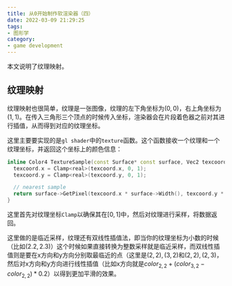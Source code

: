 ```yaml
---
title: 从0开始制作软渲染器（四）
date: 2022-03-09 21:29:25
tags:
- 图形学
category:
- game development
---
```

本文说明了纹理映射。
<!--more-->

## 纹理映射

纹理映射也很简单，纹理是一张图像，纹理的左下角坐标为$(0, 0)$，右上角坐标为$(1, 1)$。在传入三角形三个顶点的时候传入坐标，渲染器会在片段着色器之前对其进行插值，从而得到对应的纹理坐标。

这里主要要实现的是`gl shader`中的`texture`函数。这个函数接收一个纹理和一个纹理坐标，并返回这个坐标上的颜色信息：

```cpp
inline Color4 TextureSample(const Surface* const surface, Vec2 texcoord) {
  texcoord.x = Clamp<real>(texcoord.x, 0, 1);
  texcoord.y = Clamp<real>(texcoord.y, 0, 1);

  // nearest sample
  return surface->GetPixel(texcoord.x * surface->Width(), texcoord.y * surface->Height());
}
```

这里首先对纹理坐标`Clamp`以确保其在$[0, 1]$中，然后对纹理进行采样，将数据返回。

这里做的是临近采样，纹理还有双线性插值法，即当你的纹理坐标为小数的时候（比如$(2.2, 2.3)$）这个时候如果直接转换为整数采样就是临近采样，而双线性插值则是要在x方向和y方向分别取最临近的点（这里是$(2, 2), (3, 2)$和$(2, 2), (2, 3)$，然后对x方向和y方向进行线性插值（比如x方向就是$color_{2,2}+(color_{3,2}-color_{2,2})*0.2$）以得到更加平滑的效果。